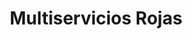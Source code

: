 ---
title: "Multiservicios Rojas"
url: /ayacucho/multiservicios-rojas/
shop: reparación de automóviles
---